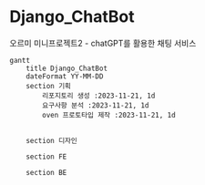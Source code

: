 # Django_ChatBot
오르미 미니프로젝트2 - chatGPT를 활용한 채팅 서비스 

``` mermaid
gantt
    title Django_ChatBot
    dateFormat YY-MM-DD
    section 기획
        리포지토리 생성 :2023-11-21, 1d
        요구사항 분석 :2023-11-21, 1d
        oven 프로토타입 제작 :2023-11-21, 1d
  

    section 디자인

    section FE

    section BE

```
